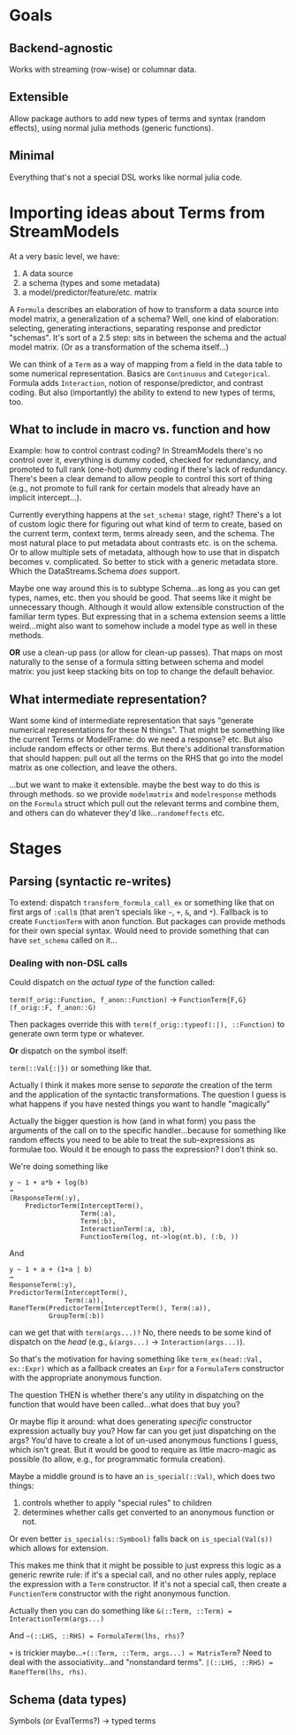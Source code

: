 # Goals

## Backend-agnostic

Works with streaming (row-wise) or columnar data.

## Extensible

Allow package authors to add new types of terms and syntax (random effects),
using normal julia methods (generic functions).

## Minimal

Everything that's not a special DSL works like normal julia code.



# Importing ideas about Terms from StreamModels

At a very basic level, we have:
1. A data source
2. a schema (types and some metadata)
3. a model/predictor/feature/etc. matrix

A `Formula` describes an elaboration of how to transform a data source into
model matrix, a generalization of a schema?  Well, one kind of elaboration:
selecting, generating interactions, separating response and predictor
"schemas".  It's sort of a 2.5 step: sits in between the schema and the actual
model matrix.  (Or as a transformation of the schema itself...)

We can think of a `Term` as a way of mapping from a field in the data table to
some numerical representation.  Basics are `Continuous` and `Categorical`.
Formula adds `Interaction`, notion of response/predictor, and contrast coding.
But also (importantly) the ability to extend to new types of terms, too.

## What to include in macro vs. function and how

Example: how to control contrast coding?  In StreamModels there's no control
over it, everything is dummy coded, checked for redundancy, and promoted to full
rank (one-hot) dummy coding if there's lack of redundancy.  There's been a clear
demand to allow people to control this sort of thing (e.g., not promote to full
rank for certain models that already have an implicit intercept...).

Currently everything happens at the `set_schema!` stage, right?  There's a lot
of custom logic there for figuring out what kind of term to create, based on the
current term, context term, terms already seen, and the schema.  The most
natural place to put metadata about contrasts etc. is on the schema.  Or to
allow multiple sets of metadata, although how to use that in dispatch becomes
v. complicated.  So better to stick with a generic metadata store.  Which the
DataStreams.Schema _does_ support.

Maybe one way around this is to subtype Schema...as long as you can get types,
names, etc. then you should be good.  That seems like it might be unnecessary
though.  Although it would allow extensible construction of the familiar term
types.  But expressing that in a schema extension seems a little weird...might
also want to somehow include a model type as well in these methods.

**OR** use a clean-up pass (or allow for clean-up passes).  That maps on most
naturally to the sense of a formula sitting between schema and model matrix: you
just keep stacking bits on top to change the default behavior.

## What intermediate representation?

Want some kind of intermediate representation that says "generate numerical
representations for these N things".  That might be something like the current
Terms or ModelFrame: do we need a response?  etc.  But also include random
effects or other terms.  But there's additional transformation that should
happen: pull out all the terms on the RHS that go into the model matrix as one
collection, and leave the others.

...but we want to make it extensible.  maybe the best way to do this is through
methods.  so we provide `modelmatrix` and `modelresponse` methods on the
`Formula` struct which pull out the relevant terms and combine them, and others
can do whatever they'd like...`randomeffects` etc.

# Stages

## Parsing (syntactic re-writes)

To extend: dispatch `transform_formula_call_ex` or something like that on first
args of `:call`s (that aren't specials like `~`, `+`, `&`, and `*`).  Fallback
is to create `FunctionTerm` with anon function.  But packages can provide
methods for their own special syntax.  Would need to provide something that can
have `set_schema` called on it...

### Dealing with non-DSL calls

Could dispatch on the _actual type_ of the function called:

`term(f_orig::Function, f_anon::Function)` -> `FunctionTerm{F,G}(f_orig::F,
f_anon::G)`

Then packages override this with `term(f_orig::typeof(:|), ::Function)` to
generate own term type or whatever.

**Or** dispatch on the symbol itself:

`term(::Val{:|})` or something like that.

Actually I think it makes more sense to _separate_ the creation of the term and
the application of the syntactic transformations.  The question I guess is what
happens if you have nested things you want to handle "magically"

Actually the bigger question is how (and in what form) you pass the arguments of
the call on to the specific handler...because for something like random effects
you need to be able to treat the sub-expressions as formulae too.  Would it be
enough to pass the expression?  I don't think so.

We're doing something like

```
y ~ 1 + a*b + log(b) 
→
(ResponseTerm(:y), 
    PredictorTerm(InterceptTerm(), 
                  Term(:a), 
                  Term(:b),
                  InteractionTerm(:a, :b),
                  FunctionTerm(log, nt->log(nt.b), (:b, ))
```

And

```
y ~ 1 + a + (1+a | b)
→
ResponseTerm(:y),
PredictorTerm(InterceptTerm(),
              Term(:a)),
RanefTerm(PredictorTerm(InterceptTerm(), Term(:a)),
          GroupTerm(:b))
```

can we get that with `term(args...)?`  No, there needs to be some kind of
dispatch on the _head_ (e.g., `&(args...)` -> `Interaction(args...)`).

So that's the motivation for having something like `term_ex(head::Val,
ex::Expr)` which as a fallback creates an `Expr` for a `FormulaTerm`
constructor with the appropriate anonymous function.

The question THEN is whether there's any utility in dispatching on the function
that would have been called...what does that buy you?

Or maybe flip it around: what does generating _specific_ constructor expression
actually buy you?  How far can you get just dispatching on the args?  You'd have
to create a lot of un-used anonymous functions I guess, which isn't great.  But
it would be good to require as little macro-magic as possible (to allow, e.g.,
for programmatic formula creation).

Maybe a middle ground is to have an `is_special(::Val)`, which does two things:
1. controls whether to apply "special rules" to children
2. determines whether calls get converted to an anonymous function or not.

Or even better `is_special(s::Symbool)` falls back on `is_special(Val(s))` which
allows for extension.

This makes me think that it might be possible to just express this logic as a
generic rewrite rule: if it's a special call, and no other rules apply, replace
the expression with a `Term` constructor.  If it's not a special call, then
create a `FunctionTerm` constructor with the right anonymous function.

Actually then you can do something like `&(::Term, ::Term) =
InteractionTerm(args...)`

And `~(::LHS, ::RHS) = FormulaTerm(lhs, rhs)`?

`+` is trickier maybe...`+(::Term, ::Term, args...) = MatrixTerm`?  Need to deal
with the associativity...and "nonstandard terms".  `|(::LHS, ::RHS) =
RanefTerm(lhs, rhs)`. 


## Schema (data types)

Symbols (or EvalTerms?) → typed terms



## 
